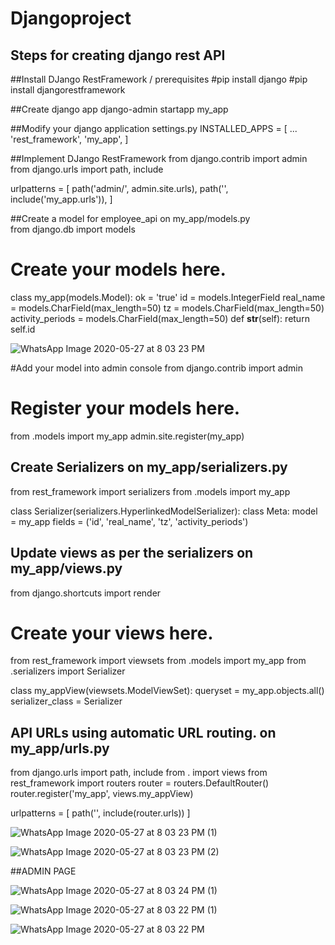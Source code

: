 # Djangoproject

## Steps for creating django rest API

##Install DJango RestFramework / prerequisites
#pip install django
#pip install djangorestframework

##Create django app
django-admin startapp my_app

##Modify your django application settings.py
INSTALLED_APPS = [
    ...
    'rest_framework',
    'my_app',
]

##Implement DJango RestFramework
from django.contrib import admin
from django.urls import path, include

urlpatterns = [
    path('admin/', admin.site.urls),
    path('', include('my_app.urls')),
]

##Create a model for employee_api on my_app/models.py  
from django.db import models

# Create your models here.

class my_app(models.Model):
    ok = 'true'
    id = models.IntegerField
    real_name = models.CharField(max_length=50)
    tz = models.CharField(max_length=50)
    activity_periods = models.CharField(max_length=50)
    def __str__(self):
        return self.id
        
        
 ![WhatsApp Image 2020-05-27 at 8 03 23 PM](https://user-images.githubusercontent.com/65886536/83037917-f9b2ce80-a059-11ea-91d5-551849342782.jpeg)  
       
        
        
        
        
 #Add your model into admin console
 from django.contrib import admin
 
# Register your models here.
from .models import my_app
admin.site.register(my_app)

## Create Serializers on my_app/serializers.py
from rest_framework import serializers
from .models import my_app

class Serializer(serializers.HyperlinkedModelSerializer):
   class Meta:
       model = my_app
       fields = ('id', 'real_name', 'tz', 'activity_periods')
       
       
## Update views as per the serializers on my_app/views.py
from django.shortcuts import render

# Create your views here.
from rest_framework import viewsets
from .models import my_app
from .serializers import Serializer

class my_appView(viewsets.ModelViewSet):
   queryset = my_app.objects.all()
   serializer_class = Serializer


## API URLs using automatic URL routing. on my_app/urls.py
from django.urls import path, include
from . import views
from rest_framework import routers
router = routers.DefaultRouter()
router.register('my_app', views.my_appView)

urlpatterns = [
  path('', include(router.urls))
]

![WhatsApp Image 2020-05-27 at 8 03 23 PM (1)](https://user-images.githubusercontent.com/65886536/83038470-9e351080-a05a-11ea-9285-8cb647beac06.jpeg)



![WhatsApp Image 2020-05-27 at 8 03 23 PM (2)](https://user-images.githubusercontent.com/65886536/83038620-cd4b8200-a05a-11ea-8b20-74ef22841fa2.jpeg)





##ADMIN PAGE



![WhatsApp Image 2020-05-27 at 8 03 24 PM (1)](https://user-images.githubusercontent.com/65886536/83036352-1fd76f00-a058-11ea-935a-bbbf0bfc111b.jpeg)

        
        
 ![WhatsApp Image 2020-05-27 at 8 03 22 PM (1)](https://user-images.githubusercontent.com/65886536/83037296-4053f900-a059-11ea-9983-903391f4c039.jpeg)


![WhatsApp Image 2020-05-27 at 8 03 22 PM](https://user-images.githubusercontent.com/65886536/83037529-8741ee80-a059-11ea-82ad-2a43aa9b427c.jpeg)

        

